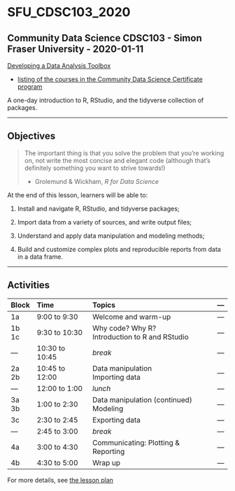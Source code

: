 # SFU_CDSC103_2020

## Community Data Science CDSC103 - Simon Fraser University - 2020-01-11

[Developing a Data Analysis Toolbox](https://www.sfu.ca/continuing-studies/courses/cdsc/developing-a-data-analysis-toolbox.html)

* [listing of the courses in the Community Data Science Certificate program](https://www.sfu.ca/continuing-studies/programs/community-data-science-certificate/courses.html)


A one-day introduction to R, RStudio, and the tidyverse collection of packages.


***

## Objectives

> The important thing is that you solve the problem that you’re working on, not write the most concise and elegant code (although that’s definitely something you want to strive towards!)
> - Grolemund & Wickham, _R for Data Science_


At the end of this lesson, learners will be able to:

1. Install and navigate R, RStudio, and tidyverse packages;

2. Import data from a variety of sources, and write output files;

3. Understand and apply data manipulation and modeling methods; 

4. Build and customize complex plots and reproducible reports from data in a data frame.



***

## Activities

| Block      | Time           | Topics  | &#8212; |
|---         |:---            |:---     |:---:  |
|1a          | 9:00 to 9:30   | Welcome and warm-up  | &#8212; |
|1b <br> 1c  | 9:30 to 10:30  | Why code? Why R? <br> Introduction to R and RStudio | &#8212; |
|&#8212;     | 10:30 to 10:45 | _break_ | &#8212; |
|2a <br> 2b  | 10:45 to 12:00 | Data manipulation <br> Importing data  | &#8212; |
|&#8212;     | 12:00 to 1:00  | _lunch_ | &#8212; |
|3a <br> 3b  | 1:00 to 2:30   | Data manipulation (continued) <br> Modeling | &#8212; |
|3c          | 2:30 to 2:45   | Exporting data | &#8212; |
|&#8212;     | 2:45 to 3:00   | _break_ | &#8212; |
|4a          | 3:00 to 4:30   | Communicating: Plotting & Reporting | &#8212; |
|4b          | 4:30 to 5:00   | Wrap up | &#8212; |


For more details, see [the lesson plan](lessonplan.md)

